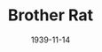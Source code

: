 ---
title: Brother Rat
date: 1939-11-14
closing_date: 1939-11-17
layout: productions
featured_image:
image_caption:
image_credit:
playbill:
category:
Theatre: Theatre Jacksonville
Venue: Little Theatre
cast:
- A. Furman Townsend, Jr.: Sidney Lanier
- Billy Randolph: J. Burton Webster, Jr.
- Bing Edwards: Buddy Kilgore
- Claire Ramm: Betty Dowling
- Col. Ramm: John Temple Gilmer
- Dan Crawford: John Covington
- Grant Bottome: Algie Moseley
- Harley Harrington: Louis Larmoyeux
- Jenny: Elsie Austin
- Joyce Winfree: Ilah Fay Blois
- Kate Rice: Edith Hulsey
- Liet. "Lace Drawers" Rogers: Samuel Birnkrant
- Member of the Guard:
  - Ben Johnson
  - Robert Krell
- Mrs. Brooks: Emma Sue Mcleod
- Newsreel Scott: Bob Phillips
- Slim: Fred W. Bucky, Jr.
- Tripod Andrews: Henry Anner
- Wardrobe Mistress: Marie Williams
crew:
- Crew Assistant:
  - Charles Roberts
  - Eleonor Edwards
  - Elma Jean Hendren
  - Molly Delgado
  - Pol Delgado
  - Robert Krell
- Director: William F. Blois, Jr.
- Electrician: Alex Pillsbury
- Make-up: Stanley Morrell
- Make-up Assistant:
  - Aletha Masters
  - Emma Sue Zink
  - Jean Runyon
  - Matilda Shane
  - Neal Tyler, Jr.
- Production Manager: Mary Courtney
- Property Assistant:
  - Anne Newsom
  - Molly Delgado
- Props: Eleonor Edwards
- Stage Manager: Jesse Hoagland
orchestra:
external_links:
---